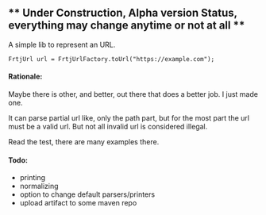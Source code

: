 ## ** **Under Construction, Alpha version Status, everything may change anytime or not at all** **

A simple lib to represent an URL.

```
FrtjUrl url = FrtjUrlFactory.toUrl("https://example.com");
```


#### Rationale:
Maybe there is other, and better, out there that does a better job. I just made one.

It can parse partial url like, only the path part, but for the most part the url
must be a valid url. But not all invalid url is considered illegal.

Read the test, there are many examples there.


#### Todo:
- printing
- normalizing
- option to change default parsers/printers
- upload artifact to some maven repo

